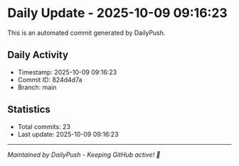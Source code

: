 # Daily Update - 2025-10-09 09:16:23

This is an automated commit generated by DailyPush.

## Daily Activity
- Timestamp: 2025-10-09 09:16:23
- Commit ID: 824d4d7a
- Branch: main

## Statistics
- Total commits: 23
- Last update: 2025-10-09 09:16:23

---
*Maintained by DailyPush - Keeping GitHub active! 🚀*
